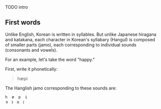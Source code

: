TODO intro

## First words

Unlike English, Korean is written in syllables. But unlike Japanese hiragana and katakana, each character in Korean's syllabary (Hangul) is composed of smaller parts (jamo), each corresponding to individual sounds (consonants and vowels).

For an example, let's take the word "happy."

First, write it phonetically:

> hæpi

The Hanglish jamo corresponding to these sounds are:

    h  æ  p  i
    ㅎ ㅏ ㅍ ㅣ
